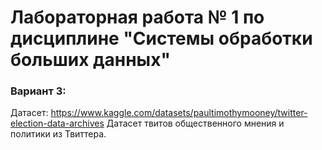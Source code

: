 # Лабораторная работа № 1 по дисциплине "Системы обработки больших данных"

### Вариант 3:

Датасет: https://www.kaggle.com/datasets/paultimothymooney/twitter-election-data-archives
Датасет твитов общественного мнения и политики из Твиттера.